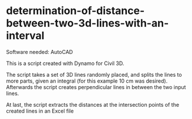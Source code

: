 # determination-of-distance-between-two-3d-lines-with-an-interval

Software needed: AutoCAD

This is a script created with Dynamo for Civil 3D.

The script takes a set of 3D lines randomly placed, and splits the lines to more parts, given an integral (for this example 10 cm was desired).
Afterwards the script creates perpendicular lines in between the two input lines.

At last, the script extracts the distances at the intersection points of the created lines in an Excel file 
